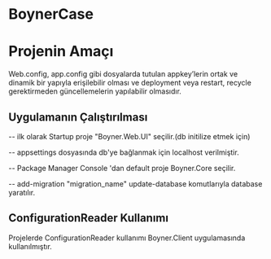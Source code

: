 # BoynerCase

# Projenin Amaçı

Web.config, app.config gibi dosyalarda tutulan appkey’lerin ortak ve dinamik bir yapıyla erişilebilir olması ve deployment veya restart, recycle gerektirmeden güncellemelerin yapılabilir olmasıdır.

## Uygulamanın Çalıştırılması

-- ilk olarak Startup proje "Boyner.Web.UI" seçilir.(db initilize etmek için)

-- appsettings dosyasında db'ye bağlanmak için localhost verilmiştir.

-- Package Manager Console 'dan default proje Boyner.Core seçilir.

-- add-migration "migration_name" update-database komutlarıyla database yaratılır.

## ConfigurationReader Kullanımı

Projelerde ConfigurationReader kullanımı Boyner.Client uygulamasında kullanılmıştır.





